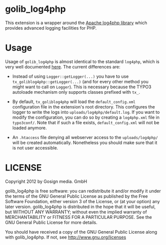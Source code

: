 # golib_log4php

This extension is a wrapper around the [Apache log4php library](http://logging.apache.org/log4php/) which provides advanced logging facilities for PHP.



# Usage

Usage of `golib_log4php` is almost identical to the standard `log4php`, which is very well documented [here](http://logging.apache.org/log4php/). The current differences are:

* Instead of using `Logger::getLogger(...)` you have to use `tx_goliblog4php::getLogger(...)` (and for every other method you might want to call on `Logger`). This is necessary because the TYPO3 autoloade mechanism only supports classes prefixed with `tx_`.

* By default, `tx_goliblog4php` will load the `default_config.xml` configuration file in the extension's root directory. This configures the logger to write the logs into `uploads/log4php/default.log`. If you want to modify the configuration, you can do so by creating a `log4php.xml` file in `typo3conf/`. Note that if such a file exists, `default_config.xml` will not be loaded anymore.

* An `.htaccess` file denying all webserver access to the `uploads/log4php/` will be created automatically. Nonetheless you should make sure that it is not user accessible.



# LICENSE

Copyright 2012 by Gosign media. GmbH

golib_log4php is free software: you can redistribute it and/or modify
it under the terms of the GNU General Public License as published by
the Free Software Foundation, either version 3 of the License, or
(at your option) any later version.
golib_log4php is distributed in the hope that it will be useful,
but WITHOUT ANY WARRANTY; without even the implied warranty of
MERCHANTABILITY or FITNESS FOR A PARTICULAR PURPOSE.  See the
GNU General Public License for more details.

You should have received a copy of the GNU General Public License
along with golib_log4php.  If not, see <http://www.gnu.org/licenses>
